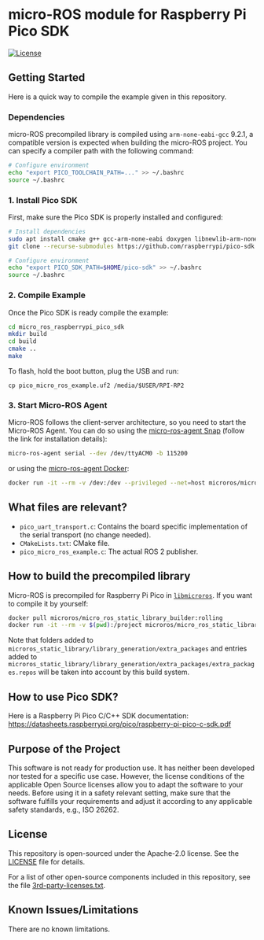 # micro-ROS module for Raspberry Pi Pico SDK

[![License](https://img.shields.io/badge/License-Apache%202.0-blue.svg)](https://opensource.org/licenses/Apache-2.0)

## Getting Started

Here is a quick way to compile the example given in this repository.

### Dependencies

micro-ROS precompiled library is compiled using `arm-none-eabi-gcc` 9.2.1, a compatible version is expected when building the micro-ROS project.
You can specify a compiler path with the following command:

```bash
# Configure environment
echo "export PICO_TOOLCHAIN_PATH=..." >> ~/.bashrc
source ~/.bashrc
```

### 1. Install Pico SDK
First, make sure the Pico SDK is properly installed and configured:

```bash
# Install dependencies
sudo apt install cmake g++ gcc-arm-none-eabi doxygen libnewlib-arm-none-eabi git python3
git clone --recurse-submodules https://github.com/raspberrypi/pico-sdk.git $HOME/pico-sdk

# Configure environment
echo "export PICO_SDK_PATH=$HOME/pico-sdk" >> ~/.bashrc
source ~/.bashrc
```

### 2. Compile Example

Once the Pico SDK is ready compile the example:

```bash
cd micro_ros_raspberrypi_pico_sdk
mkdir build
cd build
cmake ..
make
```

To flash, hold the boot button, plug the USB and run:
```
cp pico_micro_ros_example.uf2 /media/$USER/RPI-RP2
```

### 3. Start Micro-ROS Agent
Micro-ROS follows the client-server architecture, so you need to start the Micro-ROS Agent.
You can do so using the [micro-ros-agent Snap](https://snapcraft.io/micro-ros-agent) (follow the link for installation details):

```bash
micro-ros-agent serial --dev /dev/ttyACM0 -b 115200
```

or using the [micro-ros-agent Docker](https://hub.docker.com/r/microros/micro-ros-agent):
```bash
docker run -it --rm -v /dev:/dev --privileged --net=host microros/micro-ros-agent:rolling serial --dev /dev/ttyACM0 -b 115200
```

## What files are relevant?
- `pico_uart_transport.c`: Contains the board specific implementation of the serial transport (no change needed).
- `CMakeLists.txt`: CMake file.
- `pico_micro_ros_example.c`: The actual ROS 2 publisher.

## How to build the precompiled library

Micro-ROS is precompiled for Raspberry Pi Pico in [`libmicroros`](libmicroros).
If you want to compile it by yourself:

```bash
docker pull microros/micro_ros_static_library_builder:rolling
docker run -it --rm -v $(pwd):/project microros/micro_ros_static_library_builder:rolling
```

Note that folders added to `microros_static_library/library_generation/extra_packages` and entries added to `microros_static_library/library_generation/extra_packages/extra_packages.repos` will be taken into account by this build system.
## How to use Pico SDK?

Here is a Raspberry Pi Pico C/C++ SDK documentation:
https://datasheets.raspberrypi.org/pico/raspberry-pi-pico-c-sdk.pdf
## Purpose of the Project

This software is not ready for production use. It has neither been developed nor
tested for a specific use case. However, the license conditions of the
applicable Open Source licenses allow you to adapt the software to your needs.
Before using it in a safety relevant setting, make sure that the software
fulfills your requirements and adjust it according to any applicable safety
standards, e.g., ISO 26262.

## License

This repository is open-sourced under the Apache-2.0 license. See the [LICENSE](LICENSE) file for details.

For a list of other open-source components included in this repository,
see the file [3rd-party-licenses.txt](3rd-party-licenses.txt).

## Known Issues/Limitations

There are no known limitations.
